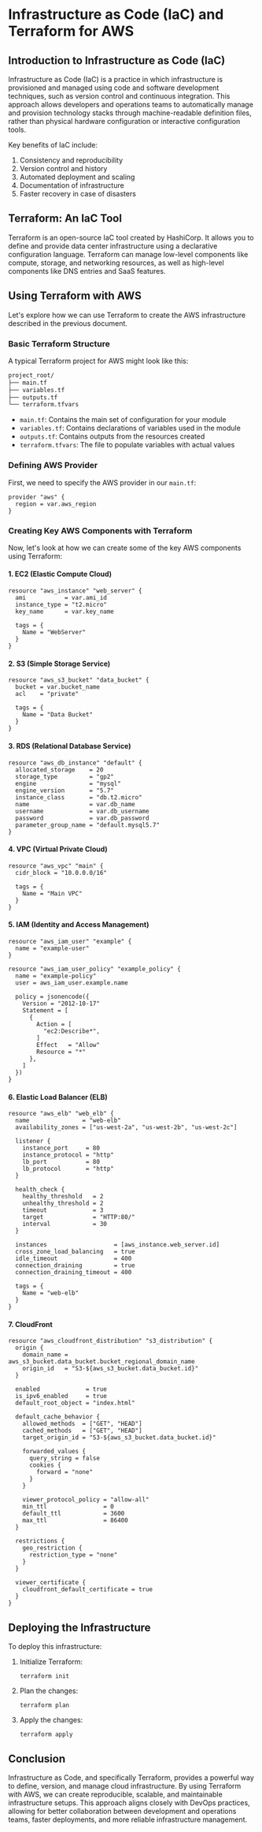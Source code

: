 # Infrastructure as Code (IaC) and Terraform for AWS

## Introduction to Infrastructure as Code (IaC)

Infrastructure as Code (IaC) is a practice in which infrastructure is provisioned and managed using code and software development techniques, such as version control and continuous integration. This approach allows developers and operations teams to automatically manage and provision technology stacks through machine-readable definition files, rather than physical hardware configuration or interactive configuration tools.

Key benefits of IaC include:

1. Consistency and reproducibility
2. Version control and history
3. Automated deployment and scaling
4. Documentation of infrastructure
5. Faster recovery in case of disasters

## Terraform: An IaC Tool

Terraform is an open-source IaC tool created by HashiCorp. It allows you to define and provide data center infrastructure using a declarative configuration language. Terraform can manage low-level components like compute, storage, and networking resources, as well as high-level components like DNS entries and SaaS features.

## Using Terraform with AWS

Let's explore how we can use Terraform to create the AWS infrastructure described in the previous document.

### Basic Terraform Structure

A typical Terraform project for AWS might look like this:

```bash
project_root/
├── main.tf
├── variables.tf
├── outputs.tf
└── terraform.tfvars
```

- `main.tf`: Contains the main set of configuration for your module
- `variables.tf`: Contains declarations of variables used in the module
- `outputs.tf`: Contains outputs from the resources created
- `terraform.tfvars`: The file to populate variables with actual values

### Defining AWS Provider

First, we need to specify the AWS provider in our `main.tf`:

```hcl
provider "aws" {
  region = var.aws_region
}
```

### Creating Key AWS Components with Terraform

Now, let's look at how we can create some of the key AWS components using Terraform:

#### 1. EC2 (Elastic Compute Cloud)

```hcl
resource "aws_instance" "web_server" {
  ami           = var.ami_id
  instance_type = "t2.micro"
  key_name      = var.key_name

  tags = {
    Name = "WebServer"
  }
}
```

#### 2. S3 (Simple Storage Service)

```hcl
resource "aws_s3_bucket" "data_bucket" {
  bucket = var.bucket_name
  acl    = "private"

  tags = {
    Name = "Data Bucket"
  }
}
```

#### 3. RDS (Relational Database Service)

```hcl
resource "aws_db_instance" "default" {
  allocated_storage    = 20
  storage_type         = "gp2"
  engine               = "mysql"
  engine_version       = "5.7"
  instance_class       = "db.t2.micro"
  name                 = var.db_name
  username             = var.db_username
  password             = var.db_password
  parameter_group_name = "default.mysql5.7"
}
```

#### 4. VPC (Virtual Private Cloud)

```hcl
resource "aws_vpc" "main" {
  cidr_block = "10.0.0.0/16"

  tags = {
    Name = "Main VPC"
  }
}
```

#### 5. IAM (Identity and Access Management)

```hcl
resource "aws_iam_user" "example" {
  name = "example-user"
}

resource "aws_iam_user_policy" "example_policy" {
  name = "example-policy"
  user = aws_iam_user.example.name

  policy = jsonencode({
    Version = "2012-10-17"
    Statement = [
      {
        Action = [
          "ec2:Describe*",
        ]
        Effect   = "Allow"
        Resource = "*"
      },
    ]
  })
}
```

#### 6. Elastic Load Balancer (ELB)

```hcl
resource "aws_elb" "web_elb" {
  name               = "web-elb"
  availability_zones = ["us-west-2a", "us-west-2b", "us-west-2c"]

  listener {
    instance_port     = 80
    instance_protocol = "http"
    lb_port           = 80
    lb_protocol       = "http"
  }

  health_check {
    healthy_threshold   = 2
    unhealthy_threshold = 2
    timeout             = 3
    target              = "HTTP:80/"
    interval            = 30
  }

  instances                   = [aws_instance.web_server.id]
  cross_zone_load_balancing   = true
  idle_timeout                = 400
  connection_draining         = true
  connection_draining_timeout = 400

  tags = {
    Name = "web-elb"
  }
}
```

#### 7. CloudFront

```hcl
resource "aws_cloudfront_distribution" "s3_distribution" {
  origin {
    domain_name = aws_s3_bucket.data_bucket.bucket_regional_domain_name
    origin_id   = "S3-${aws_s3_bucket.data_bucket.id}"
  }

  enabled             = true
  is_ipv6_enabled     = true
  default_root_object = "index.html"

  default_cache_behavior {
    allowed_methods  = ["GET", "HEAD"]
    cached_methods   = ["GET", "HEAD"]
    target_origin_id = "S3-${aws_s3_bucket.data_bucket.id}"

    forwarded_values {
      query_string = false
      cookies {
        forward = "none"
      }
    }

    viewer_protocol_policy = "allow-all"
    min_ttl                = 0
    default_ttl            = 3600
    max_ttl                = 86400
  }

  restrictions {
    geo_restriction {
      restriction_type = "none"
    }
  }

  viewer_certificate {
    cloudfront_default_certificate = true
  }
}
```

## Deploying the Infrastructure

To deploy this infrastructure:

1. Initialize Terraform:

   ```hcl
   terraform init
   ```

2. Plan the changes:

   ```hcl
   terraform plan
   ```

3. Apply the changes:

   ```hcl
   terraform apply
   ```

## Conclusion

Infrastructure as Code, and specifically Terraform, provides a powerful way to define, version, and manage cloud infrastructure. By using Terraform with AWS, we can create reproducible, scalable, and maintainable infrastructure setups. This approach aligns closely with DevOps practices, allowing for better collaboration between development and operations teams, faster deployments, and more reliable infrastructure management.
